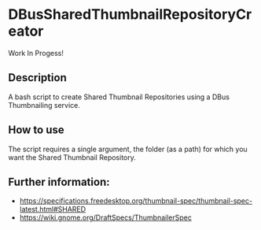 # DBusSharedThumbnailRepositoryCreator

Work In Progess!

## Description
A bash script to create Shared Thumbnail Repositories using a DBus Thumbnailing service.

## How to use
The script requires a single argument, the folder (as a path) for which you want the Shared Thumbnail Repository.

## Further information:
- https://specifications.freedesktop.org/thumbnail-spec/thumbnail-spec-latest.html#SHARED
- https://wiki.gnome.org/DraftSpecs/ThumbnailerSpec
